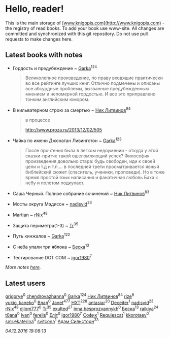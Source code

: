 # Hello, reader!
This is the main storage of [www.knigopis.com](http://www.knigopis.com) - the registry of read books.
To add your book use www-site. All changes are committed and synchronized with this git repository.
Do not use pull requests to make changes here.


## Latest books with notes
* Гордость и предубеждение ~ [Garka](users/115/115753719718250012620-google)<sup>124</sup>
    > Великолепное произведение, по праву входящие практически во все рейтинге лучших книг. Отлично подмечены и описаны все абсурдные проблемы, вызванные предубежденным мнением и непомерной гордостью. И все это приправлено тонким английским юмором.

* В кильватерном строю за смертью ~ [Ник Литвинов](users/241/241974816-vkontakte)<sup>84</sup>
    > в процессе
    > 
    > http://www.proza.ru/2013/12/02/505

* Чайка по имени Джонатан Ливингстон ~ [Garka](users/115/115753719718250012620-google)<sup>123</sup>
    > После прочтения была в легком недоумении - откуда у этой сказки-притче такой ошеломляющий успех? Философия произведения довольно стара: будь свободен, иди к своей цели и т.д и т.п.... в последней трети просматривается явный библейский сюжет (спаситель, ученики, проповеди). 
    > Но в тоже время простой язык написания и фанатичная любовь Баха к небу и полетом подкупает.

* Саша Черный. Полное собрание сочинений ~ [Ник Литвинов](users/241/241974816-vkontakte)<sup>83</sup>

* Мосты округа Мэдисон ~ [nadisvid](users/113/1138852626183846-facebook)<sup>23</sup>

* Martian ~ [rNix](users/115/115622071-twitter)<sup>48</sup>

* Защита периметра(1-3) ~ [Tr](users/122/12282474-vkontakte)<sup>35</sup>

* Путь кинжалов ~ [Garka](users/115/115753719718250012620-google)<sup>122</sup>

* С неба упали три яблока ~ [Беска](users/157/1577468-vkontakte)<sup>13</sup>

* Тестирование DOT COM ~ [igor1980](users/100/100003094239547-facebook)<sup>7</sup>


_More notes [here](latest_books_with_notes.md)._


## Latest users
[grigorye](users/766/7660100-vkontakte)<sup>0</sup> 
[chendrovazhanna](users/140/14024198-vkontakte)<sup>0</sup> 
[Garka](users/115/115753719718250012620-google)<sup>124</sup> 
[Ник Литвинов](users/241/241974816-vkontakte)<sup>84</sup> 
[rize](users/101/101531492482227595895-google)<sup>6</sup> 
[yukio_kaneko](users/324/324247745-vkontakte)<sup>0</sup> 
[Влад](users/130/13066918496098957463-mailru)<sup>0</sup> 
[Janet](users/205/20565064-vkontakte)<sup>477</sup> 
[HXT](users/100/100002563462782-facebook)<sup>228</sup> 
[antasiar](users/688/68827372-vkontakte)<sup>20</sup> 
[Deceiter](users/100/100962054638710244321-google)<sup>1</sup> 
[nadisvid](users/113/1138852626183846-facebook)<sup>23</sup> 
[rNix](users/115/115622071-twitter)<sup>48</sup> 
[djlom777](users/206/20695003-vkontakte)<sup>0</sup> 
[Tr](users/122/12282474-vkontakte)<sup>35</sup> 
[exulted](users/100/100599204551896265722-google)<sup>27</sup> 
[inna.besprozvannykh](users/733/73323849-yandex)<sup>0</sup> 
[Беска](users/157/1577468-vkontakte)<sup>13</sup> 
[raikiya](users/384/384194935-vkontakte)<sup>24</sup> 
[t0ana](users/279/279924540-vkontakte)<sup>0</sup> 
[Ivan](users/111/111629067695534050209-google)<sup>0</sup> 
[ferelis](users/246/246727869-vkontakte)<sup>0</sup> 
[Еліт](users/182/1825041101100550-facebook)<sup>0</sup> 
[igor1980](users/100/100003094239547-facebook)<sup>7</sup> 
[Софик](users/377/37777569-vkontakte)<sup>1</sup> 
[Requiescat](users/392/392839308-vkontakte)<sup>1</sup> 
[kkorotaev](users/552/5528389-vkontakte)<sup>0</sup> 
[smr.ekaterina](users/349/34912923-vkontakte)<sup>0</sup> 
[svitcona](users/405/40591581-vkontakte)<sup>1</sup> 
[Адам Сильсторн](users/253/253918564-vkontakte)<sup>33</sup> 


_04.12.2016 19:08:13_
